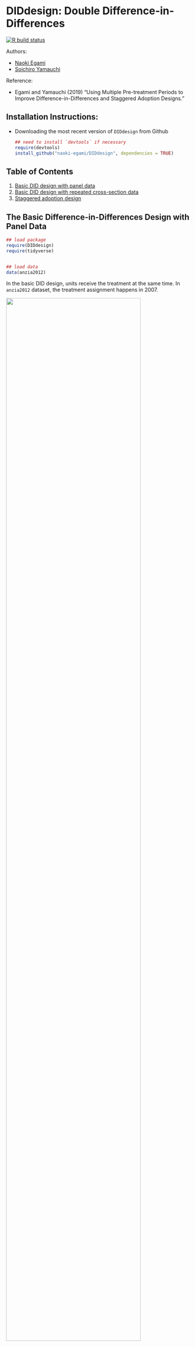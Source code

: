 # DIDdesign: Double Difference-in-Differences

<!-- badges: start -->

[![R build
status](https://github.com/naoki-egami/DIDdesign/workflows/R-CMD-check/badge.svg)](https://github.com/naoki-egami/DIDdesign/actions)
<!-- badges: end -->

Authors:

  - [Naoki Egami](https://naokiegami.com/)
  - [Soichiro Yamauchi](https://soichiroy.github.io/)

Reference:

  - Egami and Yamauchi (2019) “Using Multiple Pre-treatment Periods to
    Improve Difference-in-Differences and Staggered Adoption Designs.”

## Installation Instructions:

  - Downloading the most recent version of `DIDdesign` from Github
    
    ``` r
    ## need to install `devtools` if necessary
    require(devtools)
    install_github("naoki-egami/DIDdesign", dependencies = TRUE)
    ```

## Table of Contents

1.  [Basic DID design with panel
    data](#The-Basic-Difference-in-Differences-Design-with-Panel-Data)
2.  [Basic DID design with repeated cross-section
    data](#The-Standard-DID-Design-with-Repeated-Cross-sectional-Data)
3.  [Staggered adoption design](#Staggered-Adoption-Design)

## The Basic Difference-in-Differences Design with Panel Data

``` r
## load package
require(DIDdesign)
require(tidyverse)


## load data
data(anzia2012)
```

In the basic DID design, units receive the treatment at the same time.
In `anzia2012` dataset, the treatment assignment happens in 2007.

<img src="man/figures/README-basic_did_plot-1.png" width="85%" />

### Step 1: Assess the parallel trends assumption

As the first step of the double DID method, users can check if the
parallel trends assumption is plausible in the pre-treatment periods.
`did_check()` function estimates statistics for testing the parallel
trends and computes the equivalence confidence intervals.

``` r
## check parallel trends
set.seed(1234)
check_panel <- did_check(
  formula = lnavgsalary_cpi ~ oncycle | teachers_avg_yrs_exper +
                       ami_pc + asian_pc + black_pc + hisp_pc,
  data    = anzia2012,
  id_unit = "district",
  id_time = "year",
  option  = list(n_boot = 200, parallel = TRUE, lag = 1:3)
)
```

`did_check()` function takes the following arguments:

  - `formula`: A formula specifying variables. It should follow the form
    of `outcome ~ treatment | covariates`.
      - `treatment` should be time-varying, that is, `treatment` takes
        zero for everyone before the treatment assignment, and takes 1
        for units who are treated. See the example for how the treatment
        variable should be coded.
      - `covariates` can be omitted as `outcome ~ treatment`.
  - `data`: A data frame. This can be either `data.frame` or `tibble`.
  - `id_unit`: A variable name in the data that uniquely identifies
    units (e.g., individuals or states).
  - `id_time`: A variable name in the data that uniquely identifies time
    (e.g., year).
  - `design`: Design option. It should be `"did"` when the standard DID
    design is used.
  - `is_panel`: A boolean argument to indicate the type of the data.
    When the dataset is panel (i.e., same observations are measured
    repeately overtime), it should take `TRUE`. See the next section for
    how to analyze the repeated cross-section data.
  - `option`: A list of options.
      - `n_boot`: Number of bootstrap iterations to estimate weighting
        matrix.
      - `parallel`: A boolean argument. If `TRUE`, bootstrap is
        conducted in parallel using `future` package.
      - `lag`: A vector of non-negative lead parameter. For example,
        when `lead = c(0, 1)`, treatment effect when the treatment is
        assigned (`lead = 0`) as well as one-time ahead effect (`lead
        = 1`) will be estimated. Default is `lead = 0`.

<!-- end list -->

``` r
## view estimates
summary(check_panel)
#> ── Standardized Estimates ──────────────────────────────────────────────────────
#>   estimate lag std.error EqCI95_LB EqCI95_UB
#> 1 -0.04632   1    0.0337   -0.1018    0.1018
#> 2  0.04285   2    0.0303   -0.0926    0.0926
#> 3 -0.00597   3    0.0373   -0.0674    0.0674
```

``` r
## visualize the estimates
plot(check_panel)
```

<img src="man/figures/README-panel_check_plot-1.png" width="100%" style="display: block; margin: auto;" />

  - Data used to generate the above plot are available via
    
    ``` r
    ## data for the trend-plot
    check_panel$plot[[1]]$dat_plot
    
    ## data for the equivalence plot
    check_panel$plot[[2]]$dat_plot
    ```

  - Individual plots are also available via
    
    ``` r
    ## trend plot
    check_panel$plot[[1]]$plot
    
    ## equivalence plot
    check_panel$plot[[2]]$plot
    ```

### Step 2: Estimate the treatment effect with the double DID estimator

``` r
## estimate treatment effect
set.seed(1234)
fit_panel <- did(
  formula  = lnavgsalary_cpi ~ oncycle | teachers_avg_yrs_exper +
                                          ami_pc + asian_pc + black_pc + hisp_pc,
  data     = anzia2012,
  id_unit  = "district",
  id_time  = "year",
  design   = "did",
  is_panel = TRUE,
  option   = list(n_boot = 200, parallel = TRUE, lead = 0:2)
)
```

`did()` function inherits most of the arguments in `did_check()`.

  - `option`:
      - `lead`: A vector of non-negative lead parameter. For example,
        when `lead = c(0, 1)`, treatment effect when the treatment is
        assigned (`lead = 0`) as well as one-time ahead effect (`lead
        = 1`) will be estimated. Default is `lead = 0`.

<!-- end list -->

``` r
## view the estimates
summary(fit_panel)
#> ── ATT Estimates ───────────────────────────────────────────────────────────────
#>    estimator lead estimate std.error statistic p_value
#> 1 Double-DID    0  -0.0041    0.0026      -1.6  0.1149
#> 2        DID    0  -0.0062    0.0027      -2.3  0.0194
#> 3       sDID    0  -0.0044    0.0044      -1.0  0.3179
#> 4 Double-DID    1  -0.0067    0.0032      -2.1  0.0370
#> 5        DID    1  -0.0115    0.0036      -3.2  0.0016
#> 6       sDID    1  -0.0031    0.0039      -0.8  0.4260
#> 7 Double-DID    2  -0.0051    0.0043      -1.2  0.2376
#> 8        DID    2  -0.0115    0.0049      -2.3  0.0196
#> 9       sDID    2   0.0015    0.0049       0.3  0.7664
```

`summary()` function can be used to view estimates.

``` r
# plot only treatment effects
post_plot <- plot(fit_panel)

# plot treatment effects + pre-treatment assessment
pre_post_plot <- plot(fit_panel, check_fit = check_panel)

## show the plots side-by-side
require(patchwork)
(post_plot +
  ggplot2::theme(aspect.ratio=1) +
  ggplot2::ylim(-0.015, 0.01) +
  ggplot2::labs(title = "Post-Treatment")) +
(pre_post_plot +
  ggplot2::theme(aspect.ratio=1) +
  ggplot2::ylim(-0.015, 0.01) +
  ggplot2::labs(title = "Pre- and Post-Treatment"))
```

<img src="man/figures/README-panel_fit_plot-1.png" width="100%" style="display: block; margin: auto;" />

## The Standard DID Design with Repeated Cross-sectional Data

Sometimes, each period consists of different units, instead of repeated
observations of the same units. `did()` can handle such “repeated
cross-sectional” data by setting `is_panel = FALSE`. As an example, we
analyze `malesky2014` dataset (see `?malesky2014` for more details on
this dataset).

### Step 1: Assess the pre-treatment parallel trends

``` r
## load data
data(malesky2014)

## check parallel trends
set.seed(1234)
check_rcs <- did_check(
  formula = transport ~ treatment + post_treat | factor(city),
  data    = malesky2014,
  id_time = "year",
  is_panel= FALSE,
  option  = list(n_boot = 200, parallel = TRUE, id_cluster = "tinh", lag = 1)
)
```

``` r
## summary
summary(check_rcs)
#> ── Standardized Estimates ──────────────────────────────────────────────────────
#>   estimate lag std.error EqCI95_LB EqCI95_UB
#> 1    -0.15   1      0.12    -0.347     0.347
```

``` r
plot(check_rcs)
```

<img src="man/figures/README-rcs_check_plot-1.png" width="100%" style="display: block; margin: auto;" />

### Step 2: Estimate causal effects

``` r
## estimate ATT
ff_rcs <- did(
  formula = transport ~ treatment + post_treat | factor(city),
  data    = malesky2014,
  id_time = 'year',
  is_panel= FALSE,
  option  = list(n_boot = 200, parallel = TRUE, id_cluster = "tinh", lead = 0)
)
```

  - `formula` now includes `treatment` variable as well as the
    post-treatment time indicator.
  - `id_cluster`: A variable used to cluster the standard errors.

<!-- end list -->

``` r
summary(ff_rcs)
#> # A tibble: 3 x 6
#>   estimator   lead estimate std.error statistic p_value
#>   <chr>      <dbl>    <dbl>     <dbl>     <dbl>   <dbl>
#> 1 Double-DID     0    0.239    0.0909     2.63  0.00842
#> 2 DID            0    0.101    0.105      0.957 0.338  
#> 3 sDID           0    0.169    0.138      1.22  0.221
```

## Staggered Adoption Design

`DIDdesign` supports the staggered adoption design where units receive
the treatment at different periods of time. As an example, we analyze
`paglayan2019` dataset in the package (see `?paglayan2019` for more
details about this dataset).

``` r
## data
require(dplyr)
require(tibble)

## format dataset
paglayan2019 <- paglayan2019 %>%
  filter(!(state %in% c("WI", "DC"))) %>%
  mutate(id_time = year,
         id_subject = as.numeric(as.factor(state)),
         log_expenditure = log(pupil_expenditure + 1),
         log_salary      = log(teacher_salary + 1))
```

<img src="man/figures/README-sa_plot-1.png" width="100%" />

As we can see in the above plot, states receive the treatment at
different years ranging from 1965 at earliest to 1987 at latest (and
some of the states never receive the treatment).

### Step 1: Assess the pre-treatment parallel trends

``` r
set.seed(1234)
check_sa <- did_check(
  formula = log_expenditure ~ treatment,
  data    = paglayan2019,
  id_unit = "id_subject",
  id_time = "id_time",
  design  = "sa",
  option  = list(n_boot = 200, parallel = TRUE, thres = 1, lag = 1:5)
)

## view estimates
summary(check_sa)
#> ── Standardized Estimates ──────────────────────────────────────────────────────
#>   estimate lag std.error EqCI95_LB EqCI95_UB
#> 1  -0.0197   1    0.0540    -0.109     0.109
#> 2  -0.0691   2    0.0566    -0.162     0.162
#> 3   0.0163   3    0.0647    -0.123     0.123
#> 4  -0.0447   4    0.0677    -0.156     0.156
#> 5  -0.0488   5    0.0458    -0.124     0.124
```

In addition to options described in the previous section, there is one
additional argument specific to the staggered adoption design.

  - `thres` parameter in the option control the minimum number of
    treated units for a particular time to be included in the treatment
    effect estimation. For example if `thres = 2`, the effect for
    Tennessee will be removed from the time-average effect because it’s
    the only unit who received the treatment in 1972 (i.e., the number
    of treated units in 1972 is less than the threshold).

<!-- end list -->

``` r
plot(check_sa)
```

<img src="man/figures/README-sa_check_plot-1.png" width="100%" style="display: block; margin: auto;" />

### Step 2: Estimate staggered-adoption average treatment effect

`did()` function can handle the staggered adoption design by setting the
`design` argument to `design = "sa"`.

``` r
## estimate time-weighted SA-ATE
set.seed(1234)
fit_sa <- did(
  formula = log_expenditure ~ treatment,
  data    = paglayan2019,
  id_unit = "id_subject",
  id_time = "id_time",
  design  = "sa",
  option  = list(n_boot = 200, lead = 0:9, thres = 2, parallel = TRUE)
)
```

``` r
head(summary(fit_sa))
#> # A tibble: 6 x 6
#>   estimator      lead  estimate std.error statistic p_value
#>   <chr>         <int>     <dbl>     <dbl>     <dbl>   <dbl>
#> 1 SA-Double-DID     0  0.00869     0.0206    0.422    0.673
#> 2 SA-DID            0  0.0149      0.0162    0.921    0.357
#> 3 SA-sDID           0  0.00903     0.0195    0.463    0.643
#> 4 SA-Double-DID     1 -0.0152      0.0163   -0.936    0.349
#> 5 SA-DID            1  0.000916    0.0151    0.0606   0.952
#> 6 SA-sDID           1 -0.0199      0.0206   -0.970    0.332
```

``` r
## plot treatment effects + assessment statistic
sa_plot <- plot(fit_sa, check_sa, band = TRUE)

## show plot
sa_plot +
  ggplot2::ylim(-0.1, 0.1) +
  ggplot2::geom_vline(xintercept = 0, color = 'red', linetype = 'dotted')
```

<img src="man/figures/README-sa_fit_plot-1.png" width="100%" style="display: block; margin: auto;" />
